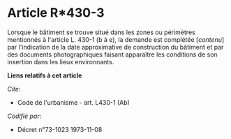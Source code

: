 # Article R*430-3

Lorsque le bâtiment se trouve situé dans les zones ou périmètres mentionnés à l'article L. 430-1 (b à e), la demande est
complétée [*contenu*] par l'indication de la date approximative de construction du bâtiment et par des documents
photographiques faisant apparaître les conditions de son insertion dans les lieux environnants.

**Liens relatifs à cet article**

_Cite_:

  - Code de l'urbanisme - art. L430-1 (Ab)

_Codifié par_:

  - Décret n°73-1023 1973-11-08
